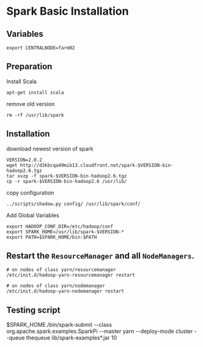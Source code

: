 # Spark Basic Installation

## Variables

    export CENTRALNODE=farm02

## Preparation
Install Scala

    apt-get install scala

remove old version

    rm -rf /usr/lib/spark

## Installation 

download newest version of spark

    VERSION=2.0.2
    wget http://d3kbcqa49mib13.cloudfront.net/spark-$VERSION-bin-hadoop2.6.tgz
    tar xvzp -f spark-$VERSION-bin-hadoop2.6.tgz
    cp -r spark-$VERSION-bin-hadoop2.6 /usr/lib/

copy configuration 

    ../scripts/shadow.py config/ /usr/lib/spark/conf/

Add Global Variables

    export HADOOP_CONF_DIR=/etc/hadoop/conf
    export SPARK_HOME=/usr/lib/spark-$VERSION-*
    export PATH=$SPARK_HOME/bin:$PATH

## Restart the `ResourceManager` and all `NodeManagers`.

    # on nodes of class yarn/resourcemanager
    /etc/init.d/hadoop-yarn-resourcemanager restart
    
    # on nodes of class yarn/nodemanager
    /etc/init.d/hadoop-yarn-nodemanager restart

## Testing script

$SPARK_HOME./bin/spark-submit --class org.apache.spark.examples.SparkPi --master yarn --deploy-mode cluster --queue thequeue lib/spark-examples*.jar 10